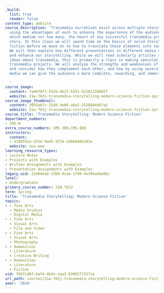 ```yaml
---
_build:
  list: true
  render: false
content_type: website
course_description: 'Transmedia narratives exist across multiple storytelling platforms,
  using the advantages of each to enhance the experience of the audience. No matter
  which medium nor how many, the heart of any successful transmedia project is a good
  story. In this class we will spend time on the basics of solid storytelling in speculative
  fiction before we move on to how to translate those elements into various media.
  We will then explore how different presentations in different media can complement
  and enhance our storytelling. While we will read scholarly articles and discuss
  ideas about transmedia, this is primarily a class in making speculative fiction
  transmedia projects. We will analyze the strengths and weaknesses of various mediums
  and consider how they complement each other, and how by using several different
  media we can give the audience a more complete, rewarding, and immersive experience.

  '
course_image:
  content: fa46f8f1-932b-4b27-5351-5218132b082f
  website: 21w-763j-transmedia-storytelling-modern-science-fiction-spring-2014
course_image_thumbnail:
  content: 3955ab7c-25dd-4e06-aba2-2528b04d6fa2
  website: 21w-763j-transmedia-storytelling-modern-science-fiction-spring-2014
course_title: 'Transmedia Storytelling: Modern Science Fiction'
department_numbers:
- CMS-W
extra_course_numbers: CMS.309,CMS.809
instructors:
  content:
  - 4188f62e-353d-9a45-df34-1d869485e93a
  website: ocw-www
learning_resource_types:
- Lecture Notes
- Projects with Examples
- Written Assignments with Examples
- Presentation Assignments with Examples
legacy_uid: 21e0deae-33b0-0cae-1798-4e366adae8bc
level:
- Undergraduate
primary_course_number: 21W.763J
term: Spring
title: 'Transmedia Storytelling: Modern Science Fiction'
topics:
- - Fine Arts
  - Media Studies
  - Digital Media
- - Fine Arts
  - Visual Arts
  - Film and Video
- - Fine Arts
  - Visual Arts
  - Photography
- - Humanities
  - Literature
  - Creative Writing
- - Humanities
  - Literature
  - Fiction
uid: f02fcd0f-6af4-4b3e-aaa3-03992f7257ce
url_path: courses/21w-763j-transmedia-storytelling-modern-science-fiction-spring-2014
year: '2014'
---
```

